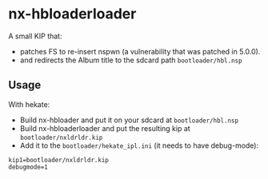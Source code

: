 # nx-hbloaderloader
A small KIP that:
 * patches FS to re-insert nspwn (a vulnerability that was patched in 5.0.0).
 * and redirects the Album title to the sdcard path `bootloader/hbl.nsp`

## Usage
With hekate:

* Build nx-hbloader and put it on your sdcard at `bootloader/hbl.nsp`
* Build nx-hbloaderloader and put the resulting kip at `bootloader/nxldrldr.kip`
* Add it to the `bootloader/hekate_ipl.ini` (it needs to have debug-mode):

```
kip1=bootloader/nxldrldr.kip
debugmode=1
```
